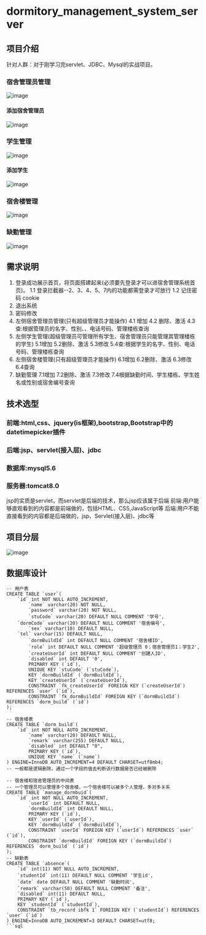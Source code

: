 # dormitory_management_system_server
## 项目介绍
针对人群：对于刚学习完servlet、JDBC、Mysql的实战项目。
### 宿舍管理员管理
![image](https://github.com/user-attachments/assets/c246ec4b-dcb9-4cfb-9d39-f36715fcddaf)
#### 添加宿舍管理员
![image](https://github.com/user-attachments/assets/2d8fd736-bc26-4992-9c79-1ac0c7e7a6da)
### 学生管理
![image](https://github.com/user-attachments/assets/f349f712-e901-49da-ab2e-31448a919d0b)
#### 添加学生
![image](https://github.com/user-attachments/assets/c2ce0290-c82c-48d7-b4f7-3fcd7881b4c4)
### 宿舍楼管理
![image](https://github.com/user-attachments/assets/e83581ed-f661-4429-920a-20790762255b)
### 缺勤管理
![image](https://github.com/user-attachments/assets/77e6d359-1b51-4390-aefa-c421796009a2)
## 需求说明
1. 登录成功展示首页，将页面搭建起来(必须要先登录才可以进宿舍管理系统首页)。
  1.1 登录拦截器--2、3、4、5、7内的功能都需登录才可放行
  1.2 记住密码 cookie
2. 退出系统
3. 密码修改
4. 左侧宿舍管理员管理(只有超级管理员才能操作)
  4.1 增加
  4.2 删除、激活
  4.3 查:根据管理员的名字、性别、、电话号码、管理楼栋查询
5. 左侧学生管理(超级管理员可管理所有学生、宿舍管理员只能管理其管理楼栋的学生)
  5.1增加
  5.2删除、激活
  5.3修改
  5.4查:根据学生的名字、性别、电话号码、管理楼栋查询
6. 左侧宿舍楼管理(只有超级管理员才能操作)
  6.1增加
  6.2删除、激活
  6.3修改
  6.4查询
7. 缺勤管理
  7.1增加
  7.2删除、激活
  7.3修改
  7.4根据缺勤时间、学生楼栋、学生姓名或性别或宿舍编号查询
## 技术选型
### 前端:html,css、jquery(is框架),bootstrap,Bootstrap中的datetimepicker插件
### 后端:jsp、servlet(接入层)、jdbc
### 数据库:mysql5.6
### 服务器:tomcat8.0
jsp的实质是servlet，而servlet是后端的技术，那么jsp应该属于后端
前端:用户能够直观看到的内容都是前端做的，包括HTML、CSS,JavaScript等
后端:用户不能直接看到的内容都是后端做的，jsp、Servlet(接入层)、jdbc等
## 项目分层
![image](https://github.com/user-attachments/assets/75bc9bdd-0e9e-4203-8b02-79cfc96f9a7a)
## 数据库设计
```
-- 用户表
CREATE TABLE `user`(
	`id` int NOT NULL AUTO_INCREMENT,
    	`name` varchar(20) NOT NULL,
    	`password` varchar(20) NOT NULL,
    	`stuCode` varchar(20) DEFAULT NULL COMMENT '学号',
	`dormCode` varchar(20) DEFAULT NULL COMMENT '宿舍编号',
    	`sex` varchar(10) DEFAULT NULL,
	`tel` varchar(15) DEFAULT NULL,
    	`dormBuildId` int DEFAULT NULL COMMENT '宿舍楼ID',
    	`role` int DEFAULT NULL COMMENT '超级管理员 0；宿舍管理员1；学生2',
    	`createUserId` int DEFAULT NULL COMMENT '创建人ID',
    	`disabled` int DEFAULT '0',
    	PRIMARY KEY (`id`),
    	UNIQUE KEY `stuCode` (`stuCode`),
    	KEY `dormBuildId` (`dormBuildId`),
    	KEY `createUserId` (`createUserId`),
    	CONSTRAINT `fk_createUserId` FOREIGN KEY (`createUserId`) REFERENCES `user` (`id`),
    	CONSTRAINT `fk_dormBuildId` FOREIGN KEY (`dormBuildId`) REFERENCES `dorm_build` (`id`)
);

-- 宿舍楼表
CREATE TABLE `dorm_build`(
	`id` int NOT NULL AUTO_INCREMENT,
    	`name` varchar(20) DEFAULT NULL,
    	`remark` varchar(255) DEFAULT NULL,
    	`disabled` int DEFAULT "0", 
    	PRIMARY KEY (`id`),
    	UNIQUE KEY `name` (`name`)
) ENGINE=InnoDB AUTO_INCREMENT=4 DEFAULT CHARSET=utf8mb4;
-- 一般都是逻辑删除，通过一个字段的值去判断该行数据是否已经被删除

-- 宿舍楼和宿舍管理员的中间表
-- 一个管理员可以管理多个宿舍楼，一个宿舍楼可以被多个人管理，多对多关系
CREATE TABLE `manage_dormbuid`(
	`id` int NOT NULL AUTO_INCREMENT,
    	`userId` int DEFAULT NULL,
    	`dormBuildId` int DEFAULT NULL,
    	PRIMARY KEY (`id`),
    	KEY `userId` (`userId`),
    	KEY `dormBuildId` (`dormBuildId`),
    	CONSTRAINT `userId` FOREIGN KEY (`userId`) REFERENCES `user` (`id`),
    	CONSTRAINT `dormBuildId` FOREIGN KEY (`dormBuildId`) REFERENCES `dorm_build` (`id`)
);
-- 缺勤表
CREATE TABLE `absence`(
	`id` int(11) NOT NULL AUTO_INCREMENT,
	`studentId` int(11) DEFAULT NULL COMMENT '学生id',
	`date` date DEFAULT NULL COMMENT '缺勤时间',
	`remark` varchar(50) DEFAULT NULL COMMENT '备注',
	`disabled` int(11) DEFAULT NULL,
	PRIMARY KEY (`id`),
	KEY `studentId` (`studentId`),
	CONSTRAINT `tb_record ibfk 1` FOREIGN KEY (`studentId`) REFERENCES `user` (`id`)
) ENGINE=InnoDB AUTO_INCREMENT=3 DEFAULT CHARSET=utf8;
```sql
